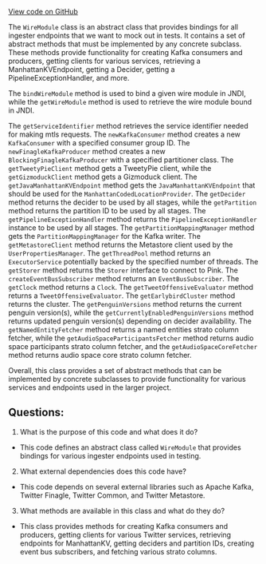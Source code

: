 [View code on GitHub](https://github.com/misbahsy/the-algorithm/src/java/com/twitter/search/ingester/pipeline/wire/WireModule.java)

The `WireModule` class is an abstract class that provides bindings for all ingester endpoints that we want to mock out in tests. It contains a set of abstract methods that must be implemented by any concrete subclass. These methods provide functionality for creating Kafka consumers and producers, getting clients for various services, retrieving a ManhattanKVEndpoint, getting a Decider, getting a PipelineExceptionHandler, and more.

The `bindWireModule` method is used to bind a given wire module in JNDI, while the `getWireModule` method is used to retrieve the wire module bound in JNDI.

The `getServiceIdentifier` method retrieves the service identifier needed for making mtls requests. The `newKafkaConsumer` method creates a new `KafkaConsumer` with a specified consumer group ID. The `newFinagleKafkaProducer` method creates a new `BlockingFinagleKafkaProducer` with a specified partitioner class. The `getTweetyPieClient` method gets a TweetyPie client, while the `getGizmoduckClient` method gets a Gizmoduck client. The `getJavaManhattanKVEndpoint` method gets the `JavaManhattanKVEndpoint` that should be used for the `ManhattanCodedLocationProvider`. The `getDecider` method returns the decider to be used by all stages, while the `getPartition` method returns the partition ID to be used by all stages. The `getPipelineExceptionHandler` method returns the `PipelineExceptionHandler` instance to be used by all stages. The `getPartitionMappingManager` method gets the `PartitionMappingManager` for the Kafka writer. The `getMetastoreClient` method returns the Metastore client used by the `UserPropertiesManager`. The `getThreadPool` method returns an `ExecutorService` potentially backed by the specified number of threads. The `getStorer` method returns the `Storer` interface to connect to Pink. The `createEventBusSubscriber` method returns an `EventBusSubscriber`. The `getClock` method returns a `Clock`. The `getTweetOffensiveEvaluator` method returns a `TweetOffensiveEvaluator`. The `getEarlybirdCluster` method returns the cluster. The `getPenguinVersions` method returns the current penguin version(s), while the `getCurrentlyEnabledPenguinVersions` method returns updated penguin version(s) depending on decider availability. The `getNamedEntityFetcher` method returns a named entities strato column fetcher, while the `getAudioSpaceParticipantsFetcher` method returns audio space participants strato column fetcher, and the `getAudioSpaceCoreFetcher` method returns audio space core strato column fetcher.

Overall, this class provides a set of abstract methods that can be implemented by concrete subclasses to provide functionality for various services and endpoints used in the larger project.
## Questions: 
 1. What is the purpose of this code and what does it do?
- This code defines an abstract class called `WireModule` that provides bindings for various ingester endpoints used in testing.
2. What external dependencies does this code have?
- This code depends on several external libraries such as Apache Kafka, Twitter Finagle, Twitter Common, and Twitter Metastore.
3. What methods are available in this class and what do they do?
- This class provides methods for creating Kafka consumers and producers, getting clients for various Twitter services, retrieving endpoints for ManhattanKV, getting deciders and partition IDs, creating event bus subscribers, and fetching various strato columns.